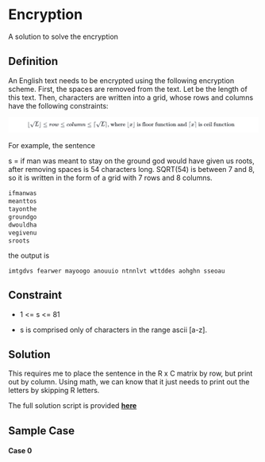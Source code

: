 # Encryption
A solution to solve the encryption

## Definition
An English text needs to be encrypted using the following encryption scheme. First, the spaces are removed from the text. Let be the length of this text. Then, characters are written into a grid, whose rows and columns have the following constraints:

![GitHub Logo](encryption.png)
  
  
For example, the sentence

s = if man was meant to stay on the ground god would have given us roots, after removing spaces is 54 characters long. SQRT(54) is between 7 and 8, so it is written in the form of a grid with 7 rows and 8 columns.

    ifmanwas  
    meanttos          
    tayonthe  
    groundgo  
    dwouldha  
    vegivenu  
    sroots
    
the output is 

    imtgdvs fearwer mayoogo anouuio ntnnlvt wttddes aohghn sseoau
    
## Constraint

 - 1 <= s <= 81

 - s is comprised only of characters in the range ascii [a-z].

## Solution
This requires me to place the sentence in the R x C matrix by row, but print out by column. Using math, we can know that it just needs to print out the letters by skipping R letters.

The full solution script is provided **[here](https://github.com/ZiyiLiao/Encryption/blob/master/Solution.java)**

## Sample Case

#### Case 0




